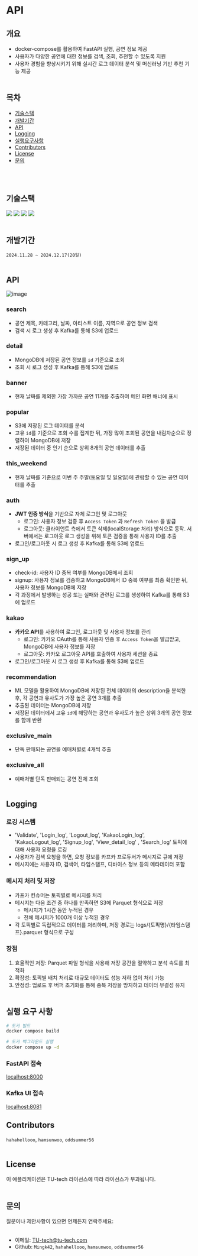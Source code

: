 # API
## 개요
- docker-compose를 활용하여 FastAPI 실행, 공연 정보 제공 
- 사용자가 다양한 공연에 대한 정보를 검색, 조회, 추천할 수 있도록 지원
- 사용자 경험을 향상시키기 위해 실시간 로그 데이터 분석 및 머신러닝 기반 추천 기능 제공
<br></br>
## 목차
- [기술스택](#기술스택)
- [개발기간](#개발기간)
- [API](#API)
- [Logging](#Logging)
- [실행요구사항](#실행요구사항)
- [Contributors](#Contributors)
- [License](#License)
- [문의](#문의)
  
<br></br>
## 기술스택
<img src="https://img.shields.io/badge/FastAPI-009688?style=flat&logo=FastAPI&logoColor=FFFFFF"/> <img src="https://img.shields.io/badge/Python-3.11-3776AB?style=flat&logo=Python&logoColor=F5F7F8"/> <img src="https://img.shields.io/badge/MongoDB-47A248?style=flat&logo=MongoDB&logoColor=ffffff"/> <img src="https://img.shields.io/badge/Amazon%20S3-569A31?style=flat&logo=Amazon%20S3&logoColor=ffffff"/>
<br></br>
## 개발기간
`2024.11.28 ~ 2024.12.17(20일)`
<br></br>
## API 

![image](https://github.com/user-attachments/assets/ce4fc0a2-a098-4de2-8b38-a8d0eef3fa61)



### search
- 공연 제목, 카테고리, 날짜, 아티스트 이름, 지역으로 공연 정보 검색
- 검색 시 로그 생성 후 Kafka를 통해 S3에 업로드
### detail
- MongoDB에 저장된 공연 정보를 `id` 기준으로 조회
- 조회 시 로그 생성 후 Kafka를 통해 S3에 업로드
### banner
- 현재 날짜를 제외한 가장 가까운 공연 11개를 추출하여 메인 화면 배너에 표시
### popular
- S3에 저장된 로그 데이터를 분석
- 고유 `id`를 기준으로 조회 수를 집계한 뒤, 가장 많이 조회된 공연을 내림차순으로 정렬하여 MongoDB에 저장
- 저장된 데이터 중 인기 순으로 상위 8개의 공연 데이터를 추출
### this_weekend
- 현재 날짜를 기준으로 이번 주 주말(토요일 및 일요일)에 관람할 수 있는 공연 데이터를 추출
### auth
- **JWT 인증 방식**을 기반으로 자체 로그인 및 로그아웃 
  - 로그인: 사용자 정보 검증 후 `Access Token` 과 `Refresh Token` 을 발급
  - 로그아웃: 클라이언트 측에서 토큰 삭제(localStorage 처리) 방식으로 동작. 서버에서는 로그아웃 로그 생성을 위해 토큰 검증을 통해 사용자 ID를 추출
- 로그인/로그아웃 시 로그 생성 후 Kafka를 통해 S3에 업로드
### sign_up
- check-id: 사용자 ID 중복 여부를 MongoDB에서 조회
- signup: 사용자 정보를 검증하고 MongoDB에서 ID 중복 여부를 최종 확인한 뒤, 사용자 정보를 MongoDB에 저장
- 각 과정에서 발생하는 성공 또는 실패와 관련된 로그를 생성하여 Kafka를 통해 S3에 업로드
### kakao
- **카카오 API**를 사용하여 로그인, 로그아웃 및 사용자 정보를 관리
    - 로그인: 카카오 OAuth를 통해 사용자 인증 후 `Access Token`을 발급받고, MongoDB에 사용자 정보를 저장
    - 로그아웃: 카카오 로그아웃 API를 호출하여 사용자 세션을 종료
 - 로그인/로그아웃 시 로그 생성 후 Kafka를 통해 S3에 업로드
### recommendation
- ML 모델을 활용하여 MongoDB에 저장된 전체 데이터의 description을 분석한 후, 각 공연과 유사도가 가장 높은 공연 3개를 추출
- 추출된 데이터는 MongoDB에 저장
- 저장된 데이터에서 고유 `id`에 해당하는 공연과 유사도가 높은 상위 3개의 공연 정보를 함께 반환
### exclusive_main
- 단독 판매되는 공연을 예매처별로 4개씩 추출
### exclusive_all
- 예매처별 단독 판매되는 공연 전체 조회
<br></br>

## Logging
### 로깅 시스템
- 'Validate', 'Login_log', 'Logout_log', 'KakaoLogin_log', 'KakaoLogout_log', 'Signup_log', 'View_detail_log' , 'Search_log' 토픽에 대해 사용자 요청을 로깅
- 사용자가 검색 요청을 하면, 요청 정보를 카프카 프로듀서가 메시지로 큐에 저장
- 메시지에는 사용자 ID, 검색어, 타임스탬프, 디바이스 정보 등의 메타데이터 포함

### 메시지 처리 및 저장
- 카프카 컨슈머는 토픽별로 메시지를 처리
- 메시지는 다음 조건 중 하나를 만족하면 S3에 Parquet 형식으로 저장
  - 메시지가 1시간 동안 누적된 경우
  - 전체 메시지가 1000개 이상 누적된 경우
- 각 토픽별로 독립적으로 데이터를 처리하며, 저장 경로는 logs/{토픽명}/{타임스탬프}.parquet 형식으로 구성

### 장점
1. 효율적인 저장: Parquet 파일 형식을 사용해 저장 공간을 절약하고 분석 속도를 최적화
2. 확장성: 토픽별 배치 처리로 대규모 데이터도 성능 저하 없이 처리 가능
3. 안정성: 업로드 후 버퍼 초기화를 통해 중복 저장을 방지하고 데이터 무결성 유지
<br></br>
## 실행 요구 사항 
```bash
# 도커 빌드
docker compose build

# 도커 백그라운드 실행
docker compose up -d
```
### FastAPI 접속
[localhost:8000](https://localhost:8000)

### Kafka UI 접속
[localhost:8081](https://localhost:8081)

## Contributors
`hahahellooo`, `hamsunwoo`, `oddsummer56`
<br></br>
## License
이 애플리케이션은 TU-tech 라이선스에 따라 라이선스가 부과됩니다.
<br></br>
## 문의
질문이나 제안사항이 있으면 언제든지 연락주세요:
<br></br>
- 이메일: TU-tech@tu-tech.com
- Github: `Mingk42`, `hahahellooo`, `hamsunwoo`, `oddsummer56`
